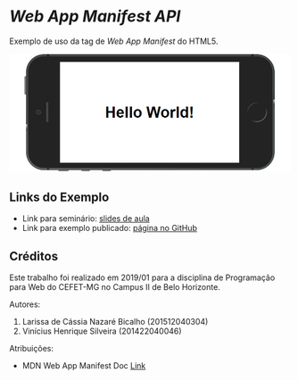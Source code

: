 # _Web App Manifest API_

Exemplo de uso da tag de _Web App Manifest_ do HTML5.

![](images/screenshot.png)


## Links do Exemplo

- Link para seminário: [slides de aula][slides]
- Link para exemplo publicado: [página no GitHub][vivo]

## Créditos

Este trabalho foi realizado em 2019/01 para a disciplina de Programação para Web do CEFET-MG no Campus II de Belo Horizonte.

Autores:

1. Larissa de Cássia Nazaré Bicalho (201512040304)
2. Vinícius Henrique Silveira (201422040046)

Atribuições:

- MDN Web App Manifest Doc [Link][mdn-link]

[slides]: https://drive.google.com/open?id=1Rgj1jiePudbVQtuaz9k7twZlx4Wl0KS9leQtBIns5lc
[vivo]:https://silveiravinicius.github.io/cefet-web-weblot-web-app-manifest/
[mdn-link]:https://developer.mozilla.org/en-US/docs/Web/Manifest